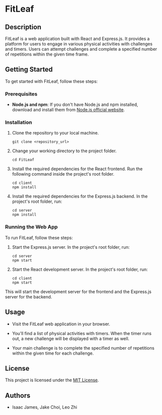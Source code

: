# FitLeaf

## Description
FitLeaf is a web application built with React and Express.js. It provides a platform for users to engage in various physical activities with challenges and timers. Users can attempt challenges and complete a specified number of repetitions within the given time frame.

## Getting Started

To get started with FitLeaf, follow these steps:

### Prerequisites
- **Node.js and npm**: If you don't have Node.js and npm installed, download and install them from [Node.js official website](https://nodejs.org/).

### Installation
1. Clone the repository to your local machine.
   ```
   git clone <repository_url>
   ```

2. Change your working directory to the project folder.
   ```
   cd FitLeaf
   ```

3. Install the required dependencies for the React frontend. Run the following command inside the project's root folder.
   ```
   cd client
   npm install
   ```

4. Install the required dependencies for the Express.js backend. In the project's root folder, run:
   ```
   cd server
   npm install
   ```

### Running the Web App
To run FitLeaf, follow these steps:

1. Start the Express.js server. In the project's root folder, run:
   ```
   cd server
   npm start
   ```

2. Start the React development server. In the project's root folder, run:
   ```
   cd client
   npm start
   ```

This will start the development server for the frontend and the Express.js server for the backend.

## Usage
- Visit the FitLeaf web application in your browser.

- You'll find a list of physical activities with timers. When the timer runs out, a new challenge will be displayed with a timer as well.

- Your main challenge is to complete the specified number of repetitions within the given time for each challenge.

## License
This project is licensed under the [MIT License](LICENSE).

## Authors
- Isaac James, Jake Choi, Leo Zhi

